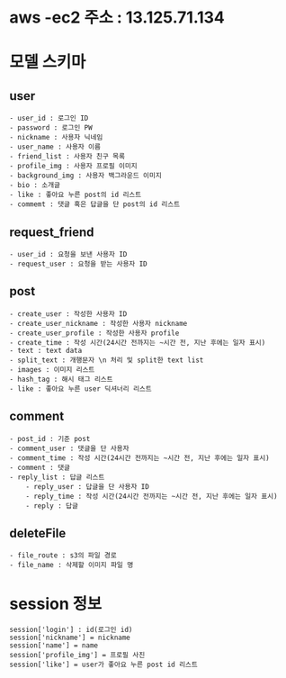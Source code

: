 # aws -ec2 주소 : 13.125.71.134

# 모델 스키마

## user
	- user_id : 로그인 ID
    - password : 로그인 PW
    - nickname : 사용자 닉네임
	- user_name : 사용자 이름
	- friend_list : 사용자 친구 목록
    - profile_img : 사용자 프로필 이미지
    - background_img : 사용자 백그라운드 이미지
    - bio : 소개글
    - like : 좋아요 누른 post의 id 리스트
    - commemt : 댓글 혹은 답글을 단 post의 id 리스트

## request_friend
	- user_id : 요청을 보낸 사용자 ID
	- request_user : 요청을 받는 사용자 ID
	
## post
    - create_user : 작성한 사용자 ID
    - create_user_nickname : 작성한 사용자 nickname
    - create_user_profile : 작성한 사용자 profile  
    - create_time : 작성 시간(24시간 전까지는 ~시간 전, 지난 후에는 일자 표시)
	- text : text data
    - split_text : 개행문자 \n 처리 및 split한 text list
	- images : 이미지 리스트
    - hash_tag : 해시 태그 리스트
    - like : 좋아요 누른 user 딕셔너리 리스트

## comment
    - post_id : 기준 post 
    - comment_user : 댓글을 단 사용자 
    - comment_time : 작성 시간(24시간 전까지는 ~시간 전, 지난 후에는 일자 표시)
    - comment : 댓글
    - reply_list : 답글 리스트
        - reply_user : 답글을 단 사용자 ID
        - reply_time : 작성 시간(24시간 전까지는 ~시간 전, 지난 후에는 일자 표시)
        - reply : 답글

## deleteFile
    - file_route : s3의 파일 경로
    - file_name : 삭제할 이미지 파일 명

# session 정보
    session['login'] : id(로그인 id)
    session['nickname'] = nickname
    session['name'] = name
    session['profile_img'] = 프로필 사진
    session['like'] = user가 좋아요 누른 post id 리스트 



